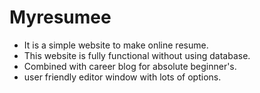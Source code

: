 # Myresumee

* It is a simple website to make online resume.
* This website is fully functional without using database.
* Combined with career blog for absolute beginner's.
* user friendly editor window with lots of options.
